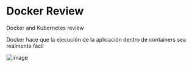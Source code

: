 # Docker Review
Docker and Kubernetes review

Docker hace que la ejecución de la aplicación dentro de containers sea realmente fácil

![image](https://user-images.githubusercontent.com/40399697/204697206-66b97bf3-6aa8-4ae7-8d64-1e9295d7e413.png)


